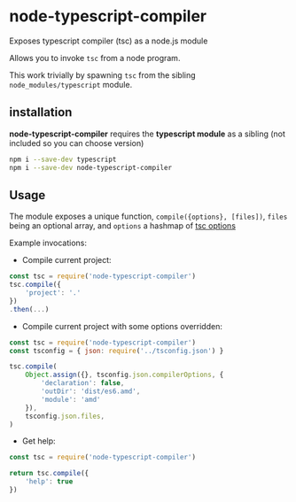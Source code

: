 # node-typescript-compiler

Exposes typescript compiler (tsc) as a node.js module

Allows you to invoke `tsc` from a node program.

This work trivially by spawning `tsc` from the sibling `node_modules/typescript` module.


## installation
**node-typescript-compiler** requires the **typescript module** as a sibling (not included so you can choose version)

```bash
npm i --save-dev typescript
npm i --save-dev node-typescript-compiler
```

## Usage

The module exposes a unique function, `compile({options}, [files])`,
`files` being an optional array,
and `options` a hashmap of [tsc options](https://www.typescriptlang.org/docs/handbook/compiler-options.html)

Example invocations:

* Compile current project:

```js
const tsc = require('node-typescript-compiler')
tsc.compile({
	'project': '.'
})
.then(...)
```

* Compile current project with some options overridden:

```js
const tsc = require('node-typescript-compiler')
const tsconfig = { json: require('../tsconfig.json') }

tsc.compile(
	Object.assign({}, tsconfig.json.compilerOptions, {
		'declaration': false,
		'outDir': 'dist/es6.amd',
		'module': 'amd'
	}),
	tsconfig.json.files,
)
```

* Get help:

```js
const tsc = require('node-typescript-compiler')

return tsc.compile({
	'help': true
})
```
